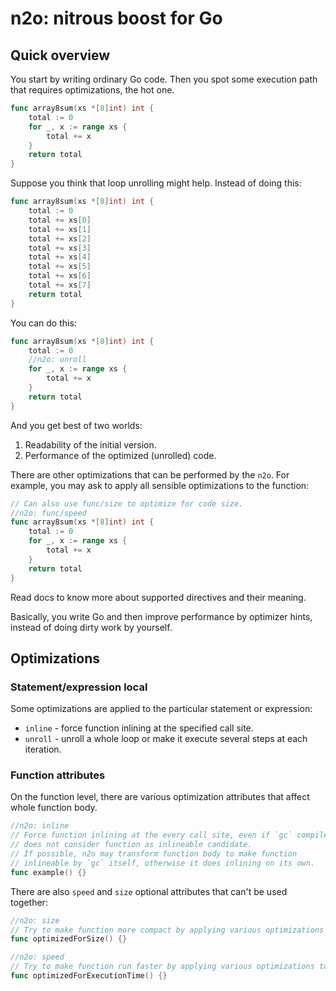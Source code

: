 # n2o: nitrous boost for Go

## Quick overview

You start by writing ordinary Go code.
Then you spot some execution path that requires optimizations, the hot one.

```go
func array8sum(xs *[8]int) int {
	total := 0
	for _, x := range xs {
		total += x
	}
	return total
}
```

Suppose you think that loop unrolling might help.
Instead of doing this:

```go
func array8sum(xs *[8]int) int {
	total := 0
	total += xs[0]
	total += xs[1]
	total += xs[2]
	total += xs[3]
	total += xs[4]
	total += xs[5]
	total += xs[6]
	total += xs[7]
	return total
}
```

You can do this:

```go
func array8sum(xs *[8]int) int {
	total := 0
	//n2o: unroll
	for _, x := range xs {
		total += x
	}
	return total
}
```

And you get best of two worlds:
1. Readability of the initial version.
2. Performance of the optimized (unrolled) code.

There are other optimizations that can be performed by the `n2o`.
For example, you may ask to apply all sensible optimizations to the function:

```go
// Can also use func/size to optimize for code size.
//n2o: func/speed
func array8sum(xs *[8]int) int {
	total := 0
	for _, x := range xs {
		total += x
	}
	return total
}
```

Read docs to know more about supported directives and their meaning.

Basically, you write Go and then improve performance by optimizer hints, instead of doing dirty work by yourself.

## Optimizations

### Statement/expression local

Some optimizations are applied to the particular statement or expression:

* `inline` - force function inlining at the specified call site.
* `unroll` - unroll a whole loop or make it execute several steps at each iteration.

### Function attributes

On the function level, there are various optimization attributes that affect
whole function body.

```go
//n2o: inline
// Force function inlining at the every call site, even if `gc` compiler
// does not consider function as inlineable candidate.
// If possible, n2o may transform function body to make function
// inlineable by `gc` itself, otherwise it does inlining on its own.
func example() {}
```

There are also `speed` and `size` optional attributes that can't be used together:

```go
//n2o: size
// Try to make function more compact by applying various optimizations to its body.
func optimizedForSize() {}

//n2o: speed
// Try to make function run faster by applying various optimizations to its body.
func optimizedForExecutionTime() {}
```
